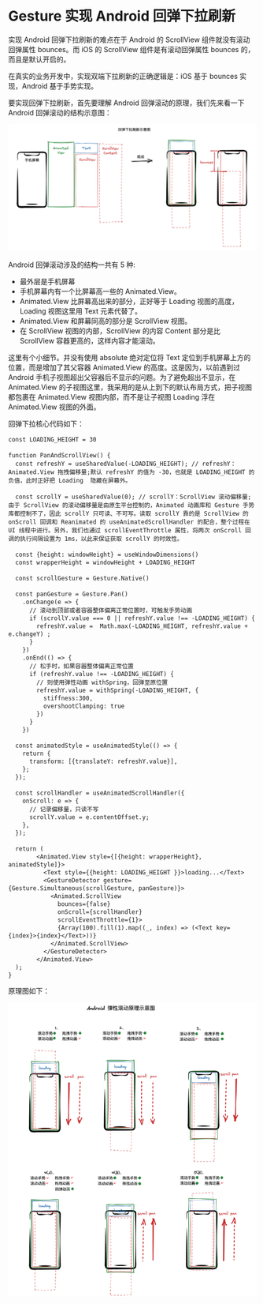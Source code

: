 # Gesture 实现 Android 回弹下拉刷新
实现 Android 回弹下拉刷新的难点在于 Android 的 ScrollView 组件就没有滚动回弹属性 bounces。而 iOS 的 ScrollView 组件是有滚动回弹属性 bounces 的，而且是默认开启的。

在真实的业务开发中，实现双端下拉刷新的正确逻辑是：iOS 基于 bounces 实现，Android 基于手势实现。

要实现回弹下拉刷新，首先要理解 Android 回弹滚动的原理，我们先来看一下 Android 回弹滚动的结构示意图：

<img src="./pics/android bounce.png" />

Android 回弹滚动涉及的结构一共有 5 种:
- 最外层是手机屏幕
- 手机屏幕内有一个比屏幕高一些的 Animated.View。
- Animated.View 比屏幕高出来的部分，正好等于 Loading 视图的高度，Loading 视图这里用 Text 元素代替了。
- Animated.View 和屏幕同高的部分是 ScrollView 视图。
- 在 ScrollView 视图的内部，ScrollView 的内容 Content 部分是比 ScrollView 容器更高的，这样内容才能滚动。


这里有个小细节。并没有使用 absolute 绝对定位将 Text 定位到手机屏幕上方的位置，而是增加了其父容器 Animated.View 的高度。这是因为，以前遇到过 Android 手机子视图超出父容器后不显示的问题。为了避免超出不显示，在 Animated.View  的子视图这里，我采用的是从上到下的默认布局方式，把子视图都包裹在 Animated.View 视图内部，而不是让子视图 Loading 浮在 Animated.View 视图的外面。

回弹下拉核心代码如下：
```JSX
const LOADING_HEIGHT = 30

function PanAndScrollView() {
  const refreshY = useSharedValue(-LOADING_HEIGHT); // refreshY：Animated.View 拖拽偏移量;默认 refreshY 的值为 -30，也就是 LOADING_HEIGHT 的负值，此时正好把 Loading  隐藏在屏幕外。
  
  const scrollY = useSharedValue(0); // scrollY：ScrollView 滚动偏移量;由于 ScrollView 的滚动偏移量是由原生平台控制的，Animated 动画库和 Gesture 手势库都控制不了，因此 scrollY 只可读、不可写。读取 scrollY 靠的是 ScrollView 的 onScroll 回调和 Reanimated 的 useAnimatedScrollHandler 的配合，整个过程在 UI 线程中进行。另外，我们也通过 scrollEventThrottle 属性，将两次 onScroll 回调的执行间隔设置为 1ms，以此来保证获取 scrollY 的时效性。

  const {height: windowHeight} = useWindowDimensions()
  const wrapperHeight = windowHeight + LOADING_HEIGHT

  const scrollGesture = Gesture.Native()

  const panGesture = Gesture.Pan()
    .onChange(e => {
      // 滚动到顶部或者容器整体偏离正常位置时，可触发手势动画
      if (scrollY.value === 0 || refreshY.value !== -LOADING_HEIGHT) {
        refreshY.value =  Math.max(-LOADING_HEIGHT, refreshY.value + e.changeY) ;
      }
    })
    .onEnd(() => {
      // 松手时，如果容器整体偏离正常位置
      if (refreshY.value !== -LOADING_HEIGHT) {
        // 则使用弹性动画 withSpring，回弹至原位置
        refreshY.value = withSpring(-LOADING_HEIGHT, {
          stiffness:300,
          overshootClamping: true
        })
      }
    })

  const animatedStyle = useAnimatedStyle(() => {
    return {
      transform: [{translateY: refreshY.value}],
    };
  });

  const scrollHandler = useAnimatedScrollHandler({
    onScroll: e => {
      // 记录偏移量，只读不写
      scrollY.value = e.contentOffset.y;
    },
  });

  return (
        <Animated.View style={[{height: wrapperHeight}, animatedStyle]}>
          <Text style={{height: LOADING_HEIGHT }}>loading...</Text>
          <GestureDetector gesture={Gesture.Simultaneous(scrollGesture, panGesture)}>
            <Animated.ScrollView 
              bounces={false}
              onScroll={scrollHandler}
              scrollEventThrottle={1}>
              {Array(100).fill(1).map((_, index) => (<Text key={index}>{index}</Text>))}
            </Animated.ScrollView>
          </GestureDetector>
        </Animated.View>
  );
}
```
原理图如下：

<img src="./pics/gestrue scroll principal.png" />